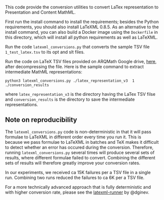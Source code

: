 This code provide the conversion utilities to convert LaTex representation to Presentation and Content MathML.

First run the install command to install the requirements; besides the Python requirements, you should also install LaTeXML 0.8.5.
As an alternative to the install command, you can also build a Docker image using the `Dockerfile` in this directory, which will install all python requirements as well as LaTeXML.

Run the code `latexml_conversions.py` that converts the sample TSV file `1_test_latex.tsv` to its opt and slt files.

Run the code on LaTeX TSV files provided on ARQMath Google drive, [here](https://drive.google.com/drive/u/1/folders/1o0JnMlyCtNCnW4cq7xwh_btr7qM36mZz), after decompressing the file.
Here is the sample command to extract intermediate MathML representations:
```
python3 latexml_conversions.py ./latex_representation_v3  1 ./conversion_results
```
where `latex_representation_v3` is the directory having the LaTex TSV filse and `conversion_results` is the directory to save the intermediate representations.

## Note on reproducibility

The `latexml_conversions.py` code is non-deterministic in that it will pass formulae to LaTeXML in different order every time you run it.
This is because we pass formulae to LaTeXML in batches and TeX makes it difficult to detect whether an error has occured during the conversion.
Therefore, running `latexml_conversions.py` several times will produce several sets of results, where different formulae failed to convert.
Combining the different sets of results will therefore greatly improve your conversion rates.

In our experiments, we received ca 15K failures per a TSV file in a single run. Combining two runs reduced the failures to ca 6K per a TSV file.

For a more technically advanced approach that is fully deterministic and with higher conversion rate, please see the [latexml-runner](https://github.com/dginev/latexml-runner/releases/tag/0.1.1) by @dginev.
